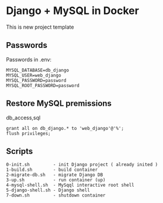 # Django + MySQL in Docker 

This is new project template


## Passwords

Passwords in .env:

```
MYSQL_DATABASE=db_django
MYSQL_USER=web_django
MYSQL_PASSWORD=password
MYSQL_ROOT_PASSWORD=password
```

## Restore MySQL premissions

db_access,sql

```
grant all on db_django.* to 'web_django'@'%';
flush privileges;
```


## Scripts
```
0-init.sh         - init Django project ( already inited )
1-build.sh        - build container
2-migrate-db.sh   - migrate Django DB
3-up.sh           - run container (up)
4-mysql-shell.sh  - MySqql interactive root shell
5-django-shell.sh - Django shell
7-down.sh         - shutdown container
```
